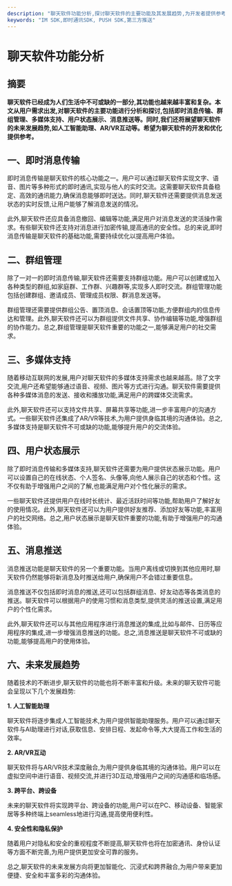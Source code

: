 ```yaml
---
description: "聊天软件功能分析,探讨聊天软件的主要功能及其发展趋势,为开发者提供参考。"
keywords: "IM SDK,即时通讯SDK, PUSH SDK,第三方推送"
---
```

# 聊天软件功能分析

## 摘要

**聊天软件已经成为人们生活中不可或缺的一部分,其功能也越来越丰富和复杂。本文从用户需求出发,对聊天软件的主要功能进行分析和探讨,包括即时消息传输、群组管理、多媒体支持、用户状态展示、消息推送等。同时,我们还将展望聊天软件的未来发展趋势,如人工智能助理、AR/VR互动等。希望为聊天软件的开发和优化提供参考。**

## 一、即时消息传输

即时消息传输是聊天软件的核心功能之一。用户可以通过聊天软件实现文字、语音、图片等多种形式的即时通讯,实现与他人的实时交流。这需要聊天软件具备稳定、高效的通讯能力,确保消息能够即时送达。同时,聊天软件还需要提供消息发送状态的实时反馈,让用户能够了解消息发送的情况。

此外,聊天软件还应具备消息撤回、编辑等功能,满足用户对消息发送的灵活操作需求。有些聊天软件还支持对消息进行加密传输,提高通讯的安全性。总的来说,即时消息传输是聊天软件的基础功能,需要持续优化以提高用户体验。

## 二、群组管理

除了一对一的即时消息传输,聊天软件还需要支持群组功能。用户可以创建或加入各种类型的群组,如家庭群、工作群、兴趣群等,实现多人即时交流。群组管理功能包括创建群组、邀请成员、管理成员权限、群消息发送等。

群组管理还需要提供群组公告、置顶消息、会话置顶等功能,方便群组内的信息传达和管理。此外,聊天软件还可以为群组提供文件共享、协作编辑等功能,增强群组的协作能力。总之,群组管理是聊天软件重要的功能之一,能够满足用户的社交需求。

## 三、多媒体支持

随着移动互联网的发展,用户对聊天软件的多媒体支持需求也越来越高。除了文字交流,用户还希望能够通过语音、视频、图片等方式进行沟通。聊天软件需要提供各种多媒体消息的发送、接收和播放功能,满足用户的跨媒体交流需求。

此外,聊天软件还可以支持文件共享、屏幕共享等功能,进一步丰富用户的沟通方式。一些聊天软件还集成了AR/VR等技术,为用户提供身临其境的沟通体验。总之,多媒体支持是聊天软件不可或缺的功能,能够提升用户的交流体验。

## 四、用户状态展示

除了即时消息传输和多媒体支持,聊天软件还需要为用户提供状态展示功能。用户可以设置自己的在线状态、个人签名、头像等,向他人展示自己的状态和个性。这不仅有助于增强用户之间的了解,也能满足用户对个性化展示的需求。

一些聊天软件还提供用户在线时长统计、最近活跃时间等功能,帮助用户了解好友的使用情况。此外,聊天软件还可以为用户提供好友推荐、添加好友等功能,丰富用户的社交网络。总之,用户状态展示是聊天软件重要的功能,有助于增强用户的沟通体验。

## 五、消息推送

消息推送功能是聊天软件的另一个重要功能。当用户离线或切换到其他应用时,聊天软件仍然能够将新消息及时推送给用户,确保用户不会错过重要信息。

消息推送不仅包括即时消息的推送,还可以包括群组消息、好友动态等各类消息的推送。聊天软件可以根据用户的使用习惯和消息类型,提供灵活的推送设置,满足用户的个性化需求。

此外,聊天软件还可以与其他应用程序进行消息推送的集成,比如与邮件、日历等应用程序的集成,进一步增强消息推送的功能。总之,消息推送是聊天软件不可或缺的功能,能够提高用户的使用体验。

## 六、未来发展趋势

随着技术的不断进步,聊天软件的功能也将不断丰富和升级。未来的聊天软件可能会呈现以下几个发展趋势:

**1. 人工智能助理**

聊天软件将逐步集成人工智能技术,为用户提供智能助理服务。用户可以通过聊天软件与AI助理进行对话,获取信息、安排日程、发起命令等,大大提高工作和生活的效率。

**2. AR/VR互动**

聊天软件将与AR/VR技术深度融合,为用户提供身临其境的沟通体验。用户可以在虚拟空间中进行语音、视频交流,并进行3D互动,增强用户之间的沟通感和临场感。

**3. 跨平台、跨设备**

未来的聊天软件将实现跨平台、跨设备的功能,用户可以在PC、移动设备、智能家居等多种终端上seamless地进行沟通,提高使用便利性。

**4. 安全性和隐私保护**

随着用户对隐私和安全的重视程度不断提高,聊天软件也将在加密通讯、身份认证等方面不断完善,为用户提供更加安全可靠的服务。

总之,聊天软件的未来发展方向将更加智能化、沉浸式和跨界融合,为用户带来更加便捷、安全和丰富多彩的沟通体验。
